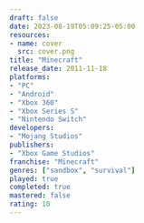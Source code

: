 ```yaml
---
draft: false
date: 2023-08-19T05:09:25-05:00
resources:
- name: cover
  src: cover.png
title: "Minecraft"
release_date: 2011-11-18
platforms:
- "PC"
- "Android"
- "Xbox 360"
- "Xbox Series S"
- "Nintendo Switch"
developers: 
- "Mojang Studios"
publishers:
- "Xbox Game Studios"
franchise: "Minecraft"
genres: ["sandbox", "survival"]
played: true
completed: true
mastered: false
rating: 10
---
```


